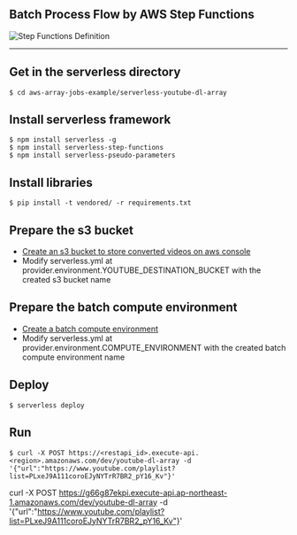 ## Batch Process Flow by AWS Step Functions
![Step Functions Definition](images/flow.png)


----
## Get in the serverless directory
```
$ cd aws-array-jobs-example/serverless-youtube-dl-array
```

## Install serverless framework
```
$ npm install serverless -g
$ npm install serverless-step-functions
$ npm install serverless-pseudo-parameters
```

## Install libraries
```
$ pip install -t vendored/ -r requirements.txt
```

## Prepare the s3 bucket
* [Create an s3 bucket to store converted videos on aws console](https://s3.console.aws.amazon.com/s3/home)
* Modify serverless.yml at provider.environment.YOUTUBE_DESTINATION_BUCKET with the created s3 bucket name

## Prepare the batch compute environment
* [Create a batch compute environment](https:/console.aws.amazon.com/batch/home#/compute-environments)
* Modify serverless.yml at provider.environment.COMPUTE_ENVIRONMENT with the created batch compute environment name

## Deploy
```
$ serverless deploy
```

## Run
```
$ curl -X POST https://<restapi_id>.execute-api.<region>.amazonaws.com/dev/youtube-dl-array -d '{"url":"https://www.youtube.com/playlist?list=PLxeJ9A111coroEJyNYTrR7BR2_pY16_Kv"}'
```

curl -X POST https://g66g87ekpi.execute-api.ap-northeast-1.amazonaws.com/dev/youtube-dl-array -d '{"url":"https://www.youtube.com/playlist?list=PLxeJ9A111coroEJyNYTrR7BR2_pY16_Kv"}'
